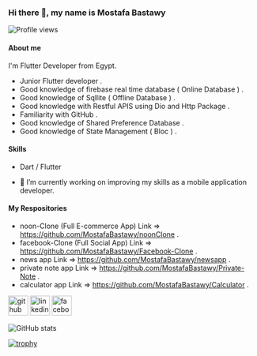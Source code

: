 ### Hi there 👋, my name is Mostafa Bastawy
![Profile views](https://gpvc.arturio.dev/MostafaBastawy)  
#### About me
I'm Flutter Developer from Egypt.
- Junior Flutter developer .
- Good knowledge of firebase real time database ( Online Database ) .
- Good knowledge of Sqllite ( Offline Database ) .
- Good knowledge with Restful APIS using Dio and Http Package .
- Familiarity with GitHub .
- Good knowledge of Shared Preference Database .
- Good knowledge of State Management ( Bloc ) .

#### Skills
- Dart / Flutter

- 🔭 I’m currently working on improving my skills as a mobile application developer. 

#### My Respositories
- noon-Clone (Full E-commerce App) Link => https://github.com/MostafaBastawy/noonClone .
- facebook-Clone (Full Social App) Link => https://github.com/MostafaBastawy/Facebook-Clone .
- news app Link => https://github.com/MostafaBastawy/newsapp .
- private note app Link => https://github.com/MostafaBastawy/Private-Note .
- calculator app Link => https://github.com/MostafaBastawy/Calculator .


[<img src='https://cdn.jsdelivr.net/npm/simple-icons@3.0.1/icons/github.svg' alt='github' height='40'>](https://github.com/https://github.com/MostafaBastawy/)  [<img src='https://cdn.jsdelivr.net/npm/simple-icons@3.0.1/icons/linkedin.svg' alt='linkedin' height='40'>](https://www.linkedin.com/in/https://www.linkedin.com/in/mostafa-bastawy-64762b135//)  [<img src='https://cdn.jsdelivr.net/npm/simple-icons@3.0.1/icons/facebook.svg' alt='facebook' height='40'>](https://www.facebook.com/https://www.facebook.com/M.Bastawyyy/)  

![GitHub stats](https://github-readme-stats.vercel.app/api?username=MostafaBastawy)  

[![trophy](https://github-profile-trophy.vercel.app/?username=MostafaBastawy)](https://github.com/MostafaBastawy)
